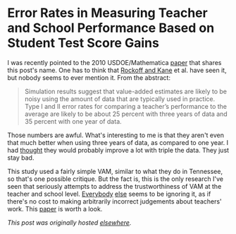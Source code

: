 # Error Rates in Measuring Teacher and School Performance Based on Student Test Score Gains



I was recently pointed to the 2010 USDOE/Mathematica <a href="http://www.mathematica-mpr.com/publications/pdfs/education/error_rates.pdf">paper</a>&#160;that shares this post's name. One has to think that <a href="http://planspace.org/2013/03/06/value-added-measures-unstable-responses-from-rockoff-and-kane/">Rockoff and Kane</a>&#160;et al. have seen it, but nobody seems to ever mention it. From the abstract:

<blockquote>Simulation results suggest that value-added estimates are likely to be noisy using the amount of data&#160;that are typically used in practice. Type I and II error rates for comparing a teacher&#8217;s performance to the average&#160;are likely to be about 25 percent with three years of data and 35 percent with one year of data.</blockquote>
Those numbers are awful. What's interesting to me is that they aren't even that much better when using three years of data, as compared to one year. I had <a href="http://planspace.org/2013/03/06/value-added-measures-unstable-responses-from-rockoff-and-kane/">thought</a> they would probably improve a lot with triple the data. They just stay bad.

This study used a fairly simple VAM, similar to what they do in Tennessee, so that's one possible critique. But the fact is, this is the only research I've seen that seriously attempts to address the trustworthiness of VAM at the teacher and school level. <a href="http://www.metproject.org/">Everybody</a> <a href="http://obs.rc.fas.harvard.edu/chetty/value_added.pdf">else</a> seems to be ignoring it, as if there's no cost to making arbitrarily incorrect judgements about teachers' work. This <a href="http://www.mathematica-mpr.com/publications/pdfs/education/error_rates.pdf">paper</a> is worth a look.



*This post was originally hosted [elsewhere](https://planspacedotorg.wordpress.com/2013/03/21/error-rates-in-measuring-teacher-and-school-performance-based-on-student-test-score-gains/).*
